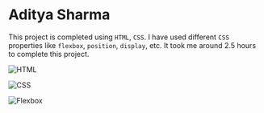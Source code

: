 # Aditya Sharma

This project is completed using `HTML`, `CSS`. I have used different `CSS` properties like `flexbox`, `position`, `display`, etc.
It took me around 2.5 hours to complete this project.

![HTML](https://img.shields.io/badge/HTML-E21717?labelColor=E21717&style=flat)

![CSS](https://img.shields.io/badge/CSS-5DA3FA?labelColor=5DA3FA&style=flat)

![Flexbox](https://img.shields.io/badge/Flexbox-50DBB4?labelColor=50DBB4&style=flat)
